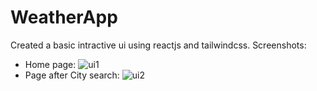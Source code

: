 # WeatherApp

Created a basic intractive ui using reactjs and tailwindcss.
Screenshots:
  - Home page:
![ui1](https://github.com/Suraj11000/WeatherApp/assets/127151331/60ccebf1-0d15-4901-8783-d9e8359a1510)
  - Page after City search:
![ui2](https://github.com/Suraj11000/WeatherApp/assets/127151331/99a82812-f2d1-4fd0-a4fe-440d76d72137)
